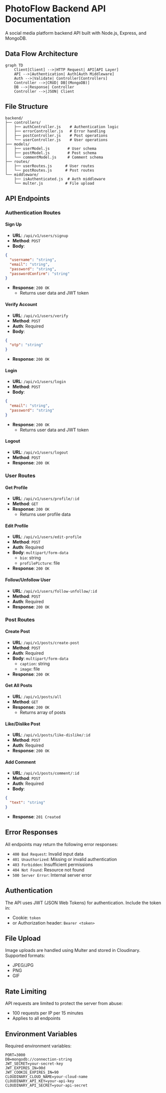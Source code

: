 # PhotoFlow Backend API Documentation

A social media platform backend API built with Node.js, Express, and MongoDB.

## Data Flow Architecture

```mermaid
graph TD
    Client[Client] -->|HTTP Request| API[API Layer]
    API -->|Authentication| Auth[Auth Middleware]
    Auth -->|Validate| Controller[Controllers]
    Controller -->|CRUD| DB[(MongoDB)]
    DB -->|Response| Controller
    Controller -->|JSON| Client
```

## File Structure

```
backend/
├── controllers/
│   ├── authController.js    # Authentication logic
│   ├── errorController.js   # Error handling
│   ├── postController.js    # Post operations
│   └── userController.js    # User operations
├── models/
│   ├── userModel.js        # User schema
│   ├── postModel.js        # Post schema
│   └── commentModel.js     # Comment schema
├── routes/
│   ├── userRoutes.js      # User routes
│   └── postRoutes.js      # Post routes
└── middleware/
    ├── isAuthenticated.js  # Auth middleware
    └── multer.js          # File upload
```

## API Endpoints

### Authentication Routes

#### Sign Up

- **URL**: `/api/v1/users/signup`
- **Method**: `POST`
- **Body**:

```json
{
  "username": "string",
  "email": "string",
  "password": "string",
  "passwordConfirm": "string"
}
```

- **Response**: `200 OK`
  - Returns user data and JWT token

#### Verify Account

- **URL**: `/api/v1/users/verify`
- **Method**: `POST`
- **Auth**: Required
- **Body**:

```json
{
  "otp": "string"
}
```

- **Response**: `200 OK`

#### Login

- **URL**: `/api/v1/users/login`
- **Method**: `POST`
- **Body**:

```json
{
  "email": "string",
  "password": "string"
}
```

- **Response**: `200 OK`
  - Returns user data and JWT token

#### Logout

- **URL**: `/api/v1/users/logout`
- **Method**: `POST`
- **Response**: `200 OK`

### User Routes

#### Get Profile

- **URL**: `/api/v1/users/profile/:id`
- **Method**: `GET`
- **Response**: `200 OK`
  - Returns user profile data

#### Edit Profile

- **URL**: `/api/v1/users/edit-profile`
- **Method**: `POST`
- **Auth**: Required
- **Body**: `multipart/form-data`
  - `bio`: string
  - `profilePicture`: file
- **Response**: `200 OK`

#### Follow/Unfollow User

- **URL**: `/api/v1/users/follow-unfollow/:id`
- **Method**: `POST`
- **Auth**: Required
- **Response**: `200 OK`

### Post Routes

#### Create Post

- **URL**: `/api/v1/posts/create-post`
- **Method**: `POST`
- **Auth**: Required
- **Body**: `multipart/form-data`
  - `caption`: string
  - `image`: file
- **Response**: `200 OK`

#### Get All Posts

- **URL**: `/api/v1/posts/all`
- **Method**: `GET`
- **Response**: `200 OK`
  - Returns array of posts

#### Like/Dislike Post

- **URL**: `/api/v1/posts/like-dislike/:id`
- **Method**: `POST`
- **Auth**: Required
- **Response**: `200 OK`

#### Add Comment

- **URL**: `/api/v1/posts/comment/:id`
- **Method**: `POST`
- **Auth**: Required
- **Body**:

```json
{
  "text": "string"
}
```

- **Response**: `201 Created`

## Error Responses

All endpoints may return the following error responses:

- `400 Bad Request`: Invalid input data
- `401 Unauthorized`: Missing or invalid authentication
- `403 Forbidden`: Insufficient permissions
- `404 Not Found`: Resource not found
- `500 Server Error`: Internal server error

## Authentication

The API uses JWT (JSON Web Tokens) for authentication. Include the token in:

- Cookie: `token`
- or Authorization header: `Bearer <token>`

## File Upload

Image uploads are handled using Multer and stored in Cloudinary. Supported formats:

- JPEG/JPG
- PNG
- GIF

## Rate Limiting

API requests are limited to protect the server from abuse:

- 100 requests per IP per 15 minutes
- Applies to all endpoints

## Environment Variables

Required environment variables:

```
PORT=3000
DB=mongodb://connection-string
JWT_SECRET=your-secret-key
JWT_EXPIRES_IN=90d
JWT_COOKIE_EXPIRES_IN=90
CLOUDINARY_CLOUD_NAME=your-cloud-name
CLOUDINARY_API_KEY=your-api-key
CLOUDINARY_API_SECRET=your-api-secret
```
